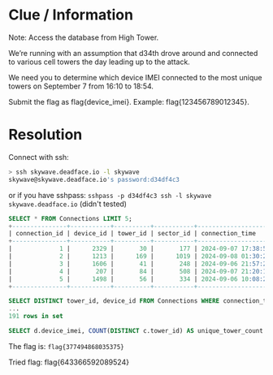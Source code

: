 # Clue / Information
Note: Access the database from High Tower.

We’re running with an assumption that d34th drove around and connected to various cell towers the day leading up to the attack.

We need you to determine which device IMEI connected to the most unique towers on September 7 from 16:10 to 18:54.

Submit the flag as flag{device_imei}. Example: flag{123456789012345}.

# Resolution
Connect with ssh:
```bash
> ssh skywave.deadface.io -l skywave
skywave@skywave.deadface.io's password:d34df4c3
```
or if you have sshpass: `sshpass -p d34df4c3 ssh -l skywave skywave.deadface.io` (didn't tested)

```sql
SELECT * FROM Connections LIMIT 5;
+---------------+-----------+----------+-----------+---------------------+-----------------+---------------------+
| connection_id | device_id | tower_id | sector_id | connection_time     | signal_strength | connection_duration |
+---------------+-----------+----------+-----------+---------------------+-----------------+---------------------+
|             1 |      2329 |       30 |       177 | 2024-09-07 17:38:55 |         -116.51 |                9074 |
|             2 |      1213 |      169 |      1019 | 2024-09-08 01:30:20 |          -98.31 |               14616 |
|             3 |      1606 |       41 |       248 | 2024-09-06 21:57:27 |         -106.18 |               47891 |
|             4 |       207 |       84 |       508 | 2024-09-07 21:20:19 |          -85.71 |               13691 |
|             5 |      1498 |       56 |       334 | 2024-09-06 10:08:28 |         -115.11 |               18494 |
+---------------+-----------+----------+-----------+---------------------+-----------------+---------------------+
```

```sql
SELECT DISTINCT tower_id, device_id FROM Connections WHERE connection_time BETWEEN '2024-09-07 16:10:00' AND '2024-09-07 18:54:00';
...
191 rows in set
```

```sql
SELECT d.device_imei, COUNT(DISTINCT c.tower_id) AS unique_tower_count FROM Connections c JOIN Devices d ON c.device_id = d.device_id WHERE c.connection_time BETWEEN '2024-09-07 16:10:00' AND '2024-09-07 18:54:00' GROUP BY d.device_imei ORDER BY unique_tower_count DESC LIMIT 1;
```

The flag is: `flag{377494868035375}`

Tried flag:
	flag{643366592089524}